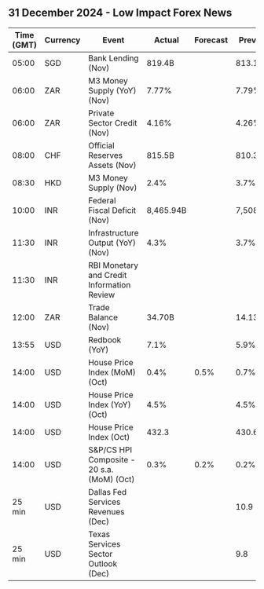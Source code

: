 ## 31 December 2024 - Low Impact Forex News

| Time (GMT) | Currency | Event | Actual | Forecast | Previous |
|------|----------|-------|--------|----------|----------|
| 05:00 | SGD | Bank Lending (Nov) | 819.4B |  | 813.1B |
| 06:00 | ZAR | M3 Money Supply (YoY) (Nov) | 7.77% |  | 7.79% |
| 06:00 | ZAR | Private Sector Credit (Nov) | 4.16% |  | 4.26% |
| 08:00 | CHF | Official Reserves Assets (Nov) | 815.5B |  | 810.3B |
| 08:30 | HKD | M3 Money Supply (Nov) | 2.4% |  | 3.7% |
| 10:00 | INR | Federal Fiscal Deficit (Nov) | 8,465.94B |  | 7,508.24B |
| 11:30 | INR | Infrastructure Output (YoY) (Nov) | 4.3% |  | 3.7% |
| 11:30 | INR | RBI Monetary and Credit Information Review |  |  |  |
| 12:00 | ZAR | Trade Balance (Nov) | 34.70B |  | 14.13B |
| 13:55 | USD | Redbook (YoY) | 7.1% |  | 5.9% |
| 14:00 | USD | House Price Index (MoM) (Oct) | 0.4% | 0.5% | 0.7% |
| 14:00 | USD | House Price Index (YoY) (Oct) | 4.5% |  | 4.5% |
| 14:00 | USD | House Price Index (Oct) | 432.3 |  | 430.6 |
| 14:00 | USD | S&P/CS HPI Composite - 20 s.a. (MoM) (Oct) | 0.3% | 0.2% | 0.2% |
| 25 min | USD | Dallas Fed Services Revenues (Dec) |  |  | 10.9 |
| 25 min | USD | Texas Services Sector Outlook (Dec) |  |  | 9.8 |
